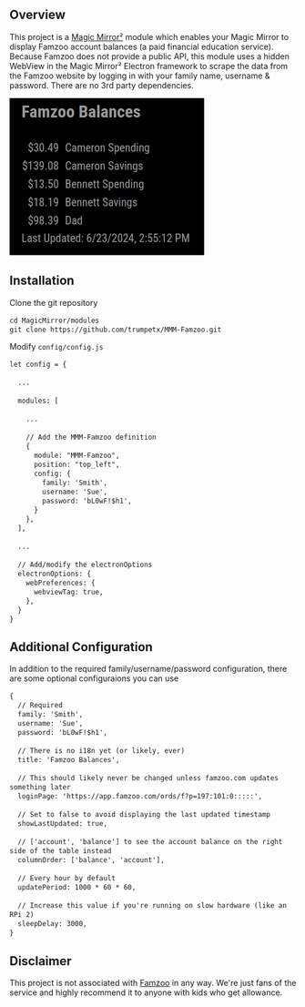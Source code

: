 ## Overview
This project is a [Magic Mirror²](https://github.com/MagicMirrorOrg/MagicMirror) module which enables your Magic Mirror to display Famzoo account balances (a paid financial education service).  Because Famzoo does not provide a public API, this module uses a hidden WebView in the Magic Mirror² Electron framework to scrape the data from the Famzoo website by logging in with your family name, username & password.  There are no 3rd party dependencies.

![Famzoo Balances](famzoo_balances_example.png)

## Installation
Clone the git repository
```
cd MagicMirror/modules
git clone https://github.com/trumpetx/MMM-Famzoo.git
```
Modify `config/config.js`
```
let config = {

  ...

  modules: [

    ...

    // Add the MMM-Famzoo definition
    {
      module: "MMM-Famzoo",
      position: "top_left",
      config: {
        family: 'Smith',
        username: 'Sue',
        password: 'bL0wF!$h1',
      }
    },
  ],

  ...

  // Add/modify the electronOptions
  electronOptions: {
    webPreferences: {
      webviewTag: true,
    },
  }
}
```

## Additional Configuration
In addition to the required family/username/password configuration, there are some optional configuraions you can use
```
{
  // Required
  family: 'Smith',
  username: 'Sue',
  password: 'bL0wF!$h1',

  // There is no i18n yet (or likely, ever)
  title: 'Famzoo Balances',

  // This should likely never be changed unless famzoo.com updates something later
  loginPage: 'https://app.famzoo.com/ords/f?p=197:101:0:::::',

  // Set to false to avoid displaying the last updated timestamp
  showLastUpdated: true,

  // ['account', 'balance'] to see the account balance on the right side of the table instead
  columnOrder: ['balance', 'account'],

  // Every hour by default
  updatePeriod: 1000 * 60 * 60,

  // Increase this value if you're running on slow hardware (like an RPi 2)
  sleepDelay: 3000,
}
```

## Disclaimer
This project is not associated with [Famzoo](https://famzoo.com) in any way.  We're just fans of the service and highly recommend it to anyone with kids who get allowance.
